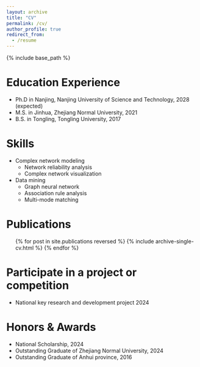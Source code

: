 ```yaml
---
layout: archive
title: "CV"
permalink: /cv/
author_profile: true
redirect_from:
  - /resume
---
```


{% include base_path %}

Education Experience
======
* Ph.D in Nanjing, Nanjing University of Science and Technology, 2028 (expected)
* M.S. in Jinhua, Zhejiang Normal University, 2021
* B.S. in Tongling, Tongling University, 2017

Skills
======
* Complex network modeling
  * Network reliability analysis
  * Complex network visualization
* Data mining
  * Graph neural network
  * Association rule analysis
  * Multi-mode matching

Publications
======
  <ul>{% for post in site.publications reversed %}
    {% include archive-single-cv.html %}
  {% endfor %}</ul>
  
Participate in a project or competition
======
* National key research and development project 2024

Honors & Awards
======
* National Scholarship, 2024
* Outstanding Graduate of Zhejiang Normal University, 2024
* Outstanding Graduate of Anhui province, 2016
